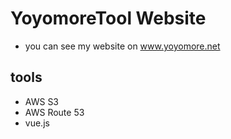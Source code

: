 # YoyomoreTool Website
- you can see my website on www.yoyomore.net

## tools
- AWS S3
- AWS Route 53
- vue.js
